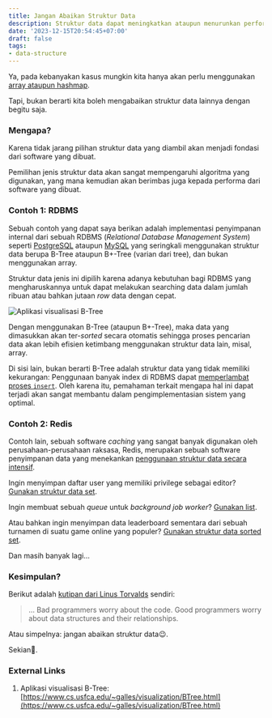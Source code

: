 ```yaml
---
title: Jangan Abaikan Struktur Data
description: Struktur data dapat meningkatkan ataupun menurunkan performa sebuah software. Jangan abaikan konsep ini!
date: '2023-12-15T20:54:45+07:00'
draft: false
tags:
- data-structure
---
```


Ya, pada kebanyakan kasus mungkin kita hanya akan perlu menggunakan [array ataupun hashmap](https://doc.rust-lang.org/std/collections/).

Tapi, bukan berarti kita boleh mengabaikan struktur data lainnya dengan begitu saja.

### Mengapa?

Karena tidak jarang pilihan struktur data yang diambil akan menjadi fondasi dari software yang dibuat.

Pemilihan jenis struktur data akan sangat mempengaruhi algoritma yang digunakan, yang mana kemudian akan berimbas juga kepada performa dari software yang dibuat.

### Contoh 1: RDBMS

Sebuah contoh yang dapat saya berikan adalah implementasi penyimpanan internal dari sebuah RDBMS (*Relational Database Management System*) seperti [PostgreSQL](https://www.postgresql.org/docs/current/btree-implementation.html) ataupun [MySQL](https://dev.mysql.com/doc/refman/8.0/en/innodb-physical-structure.html) yang seringkali menggunakan struktur data berupa B-Tree ataupun B+-Tree (varian dari tree), dan bukan menggunakan array.

Struktur data jenis ini dipilih karena adanya kebutuhan bagi RDBMS yang mengharuskannya untuk dapat melakukan searching data dalam jumlah ribuan atau bahkan jutaan *row* data dengan cepat.

![Aplikasi visualisasi B-Tree](/images/202312/btree-visualization.png "Aplikasi visualisasi B-Tree")

Dengan menggunakan B-Tree (ataupun B+-Tree), maka data yang dimasukkan akan ter-*sorted* secara otomatis sehingga proses pencarian data akan lebih efisien ketimbang menggunakan struktur data lain, misal, array.

Di sisi lain, bukan berarti B-Tree adalah struktur data yang tidak memiliki kekurangan: Penggunaan banyak index di RDBMS dapat [memperlambat proses `insert`](https://use-the-index-luke.com/sql/dml/insert). Oleh karena itu, pemahaman terkait mengapa hal ini dapat terjadi akan sangat membantu dalam pengimplementasian sistem yang optimal.

### Contoh 2: Redis

Contoh lain, sebuah software *caching* yang sangat banyak digunakan oleh perusahaan-perusahaan raksasa, Redis, merupakan sebuah software penyimpanan data yang menekankan [penggunaan struktur data secara intensif](https://redis.io/docs/about/).

Ingin menyimpan daftar user yang memiliki privilege sebagai editor? [Gunakan struktur data set](https://redis.io/docs/data-types/sets/).

Ingin membuat sebuah *queue* untuk *background job worker*? [Gunakan list](https://redis.io/docs/data-types/lists/).

Atau bahkan ingin menyimpan data leaderboard sementara dari sebuah turnamen di suatu game online yang populer? [Gunakan struktur data sorted set](https://redis.io/docs/data-types/sorted-sets/).

Dan masih banyak lagi...

### Kesimpulan?

Berikut adalah [kutipan dari Linus Torvalds](https://lwn.net/Articles/193245/) sendiri:

> ... Bad programmers worry about the code. Good programmers worry about data structures and their relationships.

Atau simpelnya: jangan abaikan struktur data😉.

Sekian👋.

### External Links

1. Aplikasi visualisasi B-Tree: [https://www.cs.usfca.edu/~galles/visualization/BTree.html](https://www.cs.usfca.edu/~galles/visualization/BTree.html)
